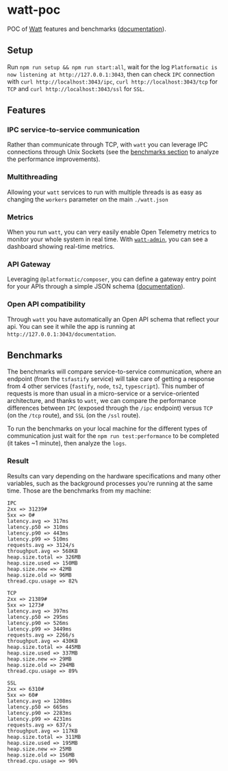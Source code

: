 # watt-poc

POC of [Watt](https://www.platformatichq.com/watt) features and benchmarks ([documentation](https://platformatic.dev/docs/watt/overview)).

## Setup

Run `npm run setup && npm run start:all`, wait for the log `Platformatic is now listening at http://127.0.0.1:3043`, then can check `IPC` connection with `curl http://localhost:3043/ipc`, `curl http://localhost:3043/tcp` for `TCP` and `curl http://localhost:3043/ssl` for `SSL`.

## Features

### IPC service-to-service communication

Rather than communicate through TCP, with `watt` you can leverage IPC connections through Unix Sockets (see the [benchmarks section](#benchmarks) to analyze the performance improvements).

### Multithreading

Allowing your `watt` services to run with multiple threads is as easy as changing the `workers` parameter on the main `./watt.json`

### Metrics

When you run `watt`, you can very easily enable Open Telemetry metrics to monitor your whole system in real time. With [`watt-admin`](https://blog.platformatic.dev/introducing-watt-admin), you can see a dashboard showing real-time metrics.

### API Gateway

Leveraging `@platformatic/composer`, you can define a gateway entry point for your APIs through a simple JSON schema ([documentation](https://docs.platformatic.dev/docs/composer/overview)).

### Open API compatibility

Through `watt` you have automatically an Open API schema that reflect your api. You can see it while the app is running at `http://127.0.0.1:3043/documentation`.

## Benchmarks

The benchmarks will compare service-to-service communication, where an endpoint (from the `tsfastify` service) will take care of getting a response from 4 other services (`fastify`, `node`, `ts2`, `typescript`). This number of requests is more than usual in a micro-service or a service-oriented architecture, and thanks to `watt`, we can compare the performance differences between `IPC` (exposed through the `/ipc` endpoint) versus `TCP` (on the `/tcp` route), and `SSL` (on the `/ssl` route).

To run the benchmarks on your local machine for the different types of communication just wait for the `npm run test:performance` to be completed (it takes ~1 minute), then analyze the `logs`.

### Result

Results can vary depending on the hardware specifications and many other variables, such as the background processes you're running at the same time. Those are the benchmarks from my machine:

```shell
IPC
2xx => 31239#
5xx => 0#
latency.avg => 317ms
latency.p50 => 310ms
latency.p90 => 443ms
latency.p99 => 510ms
requests.avg => 3124/s
throughput.avg => 568KB
heap.size.total => 326MB
heap.size.used => 150MB
heap.size.new => 42MB
heap.size.old => 96MB
thread.cpu.usage => 82%

TCP
2xx => 21389#
5xx => 1273#
latency.avg => 397ms
latency.p50 => 295ms
latency.p90 => 526ms
latency.p99 => 3449ms
requests.avg => 2266/s
throughput.avg => 430KB
heap.size.total => 445MB
heap.size.used => 337MB
heap.size.new => 29MB
heap.size.old => 294MB
thread.cpu.usage => 89%

SSL
2xx => 6310#
5xx => 60#
latency.avg => 1208ms
latency.p50 => 665ms
latency.p90 => 2283ms
latency.p99 => 4231ms
requests.avg => 637/s
throughput.avg => 117KB
heap.size.total => 311MB
heap.size.used => 195MB
heap.size.new => 25MB
heap.size.old => 156MB
thread.cpu.usage => 90%
```
